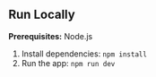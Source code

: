 ## Run Locally

**Prerequisites:**  Node.js


1. Install dependencies:
   `npm install`
2. Run the app:
   `npm run dev`


